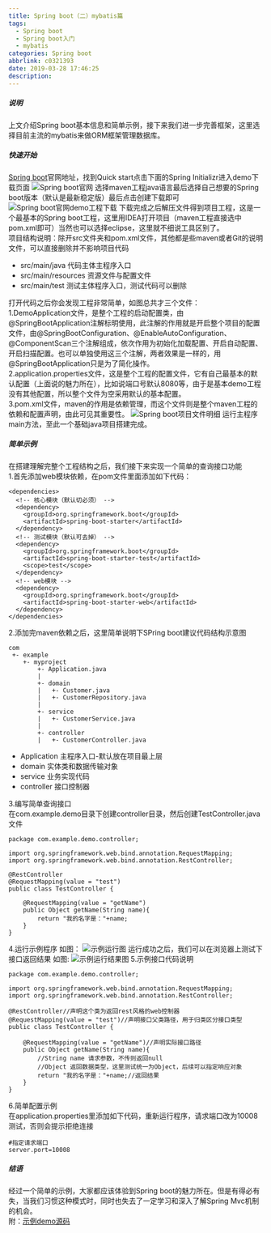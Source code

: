 ```yaml
---
title: Spring boot（二）mybatis篇
tags:
  - Spring boot
  - Spring boot入门
  - mybatis
categories: Spring boot
abbrlink: c0321393
date: 2019-03-28 17:46:25
description:
---
```

##### 说明
上文介绍Spring boot基本信息和简单示例，接下来我们进一步完善框架，这里选择目前主流的mybatis来做ORM框架管理数据库。

##### 快速开始
[Spring boot](http://spring.io/projects/spring-boot)官网地址，找到Quick start点击下面的Spring Initializr进入demo下载页面
![Spring boot官网](http://image.12c3.com/Hexo-Blog/Spring-boot入门篇/Spring-boot官网.png)
选择maven工程java语言最后选择自己想要的Spring boot版本（默认是最新稳定版）最后点击创建下载即可
![Spring boot官网demo工程下载](http://image.12c3.com/Hexo-Blog/Spring-boot入门篇/Spring-boot下载demo工程.png)
下载完成之后解压文件得到项目工程，这是一个最基本的Spring boot工程，这里用IDEA打开项目（maven工程直接选中pom.xml即可）当然也可以选择eclipse，这里就不细说工具区别了。  
项目结构说明：除开src文件夹和pom.xml文件，其他都是些maven或者Git的说明文件，可以直接删除并不影响项目代码
* src/main/java 代码主体主程序入口   
* src/main/resources 资源文件与配置文件
* src/main/test 测试主体程序入口，测试代码可以删除   

打开代码之后你会发现工程非常简单，如图总共才三个文件：  
1.DemoApplication文件，是整个工程的启动配置类，由@SpringBootApplication注解标明使用，此注解的作用就是开启整个项目的配置文件，由@SpringBootConfiguration、@EnableAutoConfiguration、@ComponentScan三个注解组成，依次作用为初始化加载配置、开启自动配置、开启扫描配置。也可以单独使用这三个注解，两者效果是一样的，用@SpringBootApplication只是为了简化操作。  
2.application.properties文件，这是整个工程的配置文件，它有自己最基本的默认配置（上面说的魅力所在），比如说端口号默认8080等，由于是基本demo工程没有其他配置，所以整个文件为空采用默认的基本配置。  
3.pom.xml文件，maven的作用是依赖管理，而这个文件则是整个maven工程的依赖和配置声明，由此可见其重要性。
![Spring boot项目文件明细](http://image.12c3.com/Hexo-Blog/Spring-boot入门篇/Spring-boot项目文件.png)
运行主程序main方法，至此一个基础java项目搭建完成。
##### 简单示例
在搭建理解完整个工程结构之后，我们接下来实现一个简单的查询接口功能  
1.首先添加web模块依赖，在pom文件里面添加如下代码：  
```
<dependencies>
  <!-- 核心模块（默认切必须） -->
  <dependency>
    <groupId>org.springframework.boot</groupId>
    <artifactId>spring-boot-starter</artifactId>
  </dependency>
  <!-- 测试模块（默认可去掉） -->
  <dependency>
    <groupId>org.springframework.boot</groupId>
    <artifactId>spring-boot-starter-test</artifactId>
    <scope>test</scope>
  </dependency>
  <!-- web模块 -->
  <dependency>
    <groupId>org.springframework.boot</groupId>
    <artifactId>spring-boot-starter-web</artifactId>
  </dependency>
</dependencies>
```
2.添加完maven依赖之后，这里简单说明下SPring boot建议代码结构示意图   
```
com
 +- example
    +- myproject
        +- Application.java
        |
        +- domain
        |   +- Customer.java
        |   +- CustomerRepository.java
        |
        +- service
        |   +- CustomerService.java
        |
        +- controller
        |   +- CustomerController.java
```
* Application 主程序入口-默认放在项目最上层
* domain 实体类和数据传输对象
* service 业务实现代码
* controller 接口控制器   

3.编写简单查询接口  
在com.example.demo目录下创建controller目录，然后创建TestController.java文件
```
package com.example.demo.controller;

import org.springframework.web.bind.annotation.RequestMapping;
import org.springframework.web.bind.annotation.RestController;

@RestController
@RequestMapping(value = "test")
public class TestController {

    @RequestMapping(value = "getName")
    public Object getName(String name){
        return "我的名字是："+name;
    }
}

```
4.运行示例程序 如图：
![示例运行图](http://image.12c3.com/Hexo-Blog/Spring-boot入门篇/示例运行图.png)
运行成功之后，我们可以在浏览器上测试下接口返回结果 如图:
![示例运行结果图](http://image.12c3.com/Hexo-Blog/Spring-boot入门篇/示例运行结果图.png)
5.示例接口代码说明
```
package com.example.demo.controller;

import org.springframework.web.bind.annotation.RequestMapping;
import org.springframework.web.bind.annotation.RestController;

@RestController//声明这个类为返回rest风格的web控制器
@RequestMapping(value = "test")//声明接口父类路径，用于归类区分接口类型
public class TestController {

    @RequestMapping(value = "getName")//声明实际接口路径
    public Object getName(String name){
        //String name 请求参数，不传则返回null
        //Object 返回数据类型，这里测试统一为Object，后续可以指定响应对象
        return "我的名字是："+name;//返回结果
    }
}

```
6.简单配置示例   
在application.properties里添加如下代码，重新运行程序，请求端口改为10008测试，否则会提示拒绝连接
```
#指定请求端口
server.port=10008
```
##### 结语
经过一个简单的示例，大家都应该体验到Spring boot的魅力所在。但是有得必有失，当我们习惯这种模式时，同时也失去了一定学习和深入了解Spring Mvc机制的机会。  
附：[示例demo源码](http://file.12c3.com/Hexo-Blog/Spring-boot（一）入门篇demo源码.rar)
